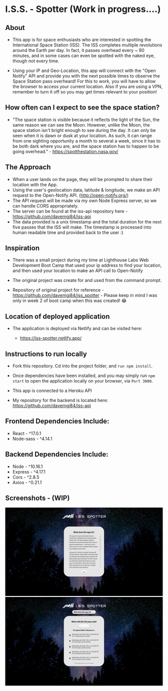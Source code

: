 # I.S.S. - Spotter (Work in progress....)

## About

- This app is for space enthusiasts who are interested in spotting the International Space Station (ISS). The ISS completes multiple revolutions around the Earth per day. In fact, it passes overhead every ~ 90 minutes, and in some cases can even be spotted with the naked eye, though not every time.

- Using your IP and Geo-Location, this app will connect with the "Open Notify" API and provide you with the next possible times to observe the Space Station pass overheard! For this to work, you will have to allow the browser to access your current location. Also if you are using a VPN, remember to turn it off so you may get times relevant to your position!

## How often can I expect to see the space station?

- "The space station is visible because it reflects the light of the Sun, the same reason we can see the Moon. However, unlike the Moon, the space station isn't bright enough to see during the day. It can only be seen when it is dawn or dusk at your location. As such, it can range from one sighting opportunity a month to several a week, since it has to be both dark where you are, and the space station has to happen to be going overhead." - https://spotthestation.nasa.gov/

## The Approach

- When a user lands on the page, they will be prompted to share their location with the App.
- Using the user's geolocation data, latitude & longitude, we make an API request to the Open-Notify API. (http://open-notify.org/)
- The API request will be made via my own Node Express server, so we can handle CORS appropriately.
- The server can be found at the iss-api repository here - https://github.com/davemgj84/iss-api
- The data provided is a unix timestamp and the total duration for the next five passes that the ISS will make. The timestamp is processed into human readable time and provided back to the user :)

## Inspiration

- There was a small project during my time at Lighthouse Labs Web Development Boot Camp that used your ip address to find your location, and then used your location to make an API call to Open-Notify

- The original project was create for and used from the command prompt.

- Repository of original project for reference - https://github.com/davemgj84/iss_spotter - Please keep in mind I was only in week 2 of boot camp when this was created! 😂

## Location of deployed application

- The application is deployed via Netlify and can be visited here:

  - https://iss-spotter.netlify.app/

## Instructions to run locally

- Fork this repository. Cd into the project folder, and `run npm install`.

- Once dependencies have been installed, and you may simply run `npm start` to open the application locally on your browser, via `Port 3000`.

- This app is connected to a Heroku API

- My repository for the backend is located here: https://github.com/davemgj84/iss-api

## Frontend Dependencies Include:

- React - ^17.0.1
- Node-sass - ^4.14.1

## Backend Dependencies Include:

- Node - ^10.16.1
- Express - ^4.17.1
- Cors - ^2.8.5
- Axios - ^0.21.1

## Screenshots - (WIP)

![Iss Info](https://github.com/davemgj84/iss-spotter/blob/master/docs/iss-info.png?raw=true)
![Iss Predictions](https://github.com/davemgj84/iss-spotter/blob/master/docs/iss-predictions.png?raw=true)
